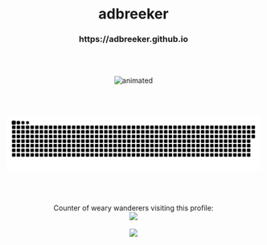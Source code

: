 <h1 align = "center"> adbreeker </h1>
<h3 align = "center"> https://adbreeker.github.io </h3>

<br>
<br>

<p align="center">
  <img src="https://media.giphy.com/media/lIzAEoZEn571u/giphy.gif" alt="animated" />
</p>

<br>
<br>

<p align="center">
  <img src="snake.svg">
</p>

<br>
<br>

<p align="center"> 
  Counter of weary wanderers visiting this profile:
  <br>
  <img src="https://profile-counter.glitch.me/adbreeker/count.svg" />
</p>

<p align="center"> 
  <img src="https://github-readme-stats.vercel.app/api/top-langs/?username=adbreeker&show_icons=true&theme=dark&hide=tcl,html,css,powershell,scss" (https://github.com/anuraghazra/github-readme-stats)/>
  
</p>
